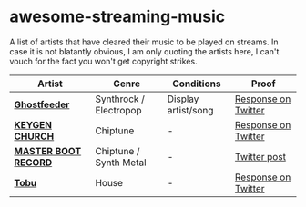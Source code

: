 # awesome-streaming-music
A list of artists that have cleared their music to be played on streams. In case it is not blatantly obvious, I am only quoting the artists here, I can't vouch for the fact you won't get copyright strikes.

| Artist | Genre | Conditions | Proof |
|---|---|--|--|
| [**Ghostfeeder**](https://twitter.com/ghostfeeder) | Synthrock / Electropop | Display artist/song | [Response on Twitter](https://twitter.com/JoernDraws/status/1492785906771709953) |
| [**KEYGEN CHURCH**](https://twitter.com/KEYGENCHURCH) | Chiptune | - | [Response on Twitter](https://twitter.com/JazzyDoes/status/1270768980806926337) |
| [**MASTER BOOT RECORD**](https://twitter.com/masterbootrec) | Chiptune / Synth Metal | - | [Twitter post](https://twitter.com/masterbootrec/status/1270764694366818305) |
| [**Tobu**](https://twitter.com/tobuofficial) | House | - | [Response on Twitter](https://twitter.com/JoernDraws/status/1358391713212096512) |
